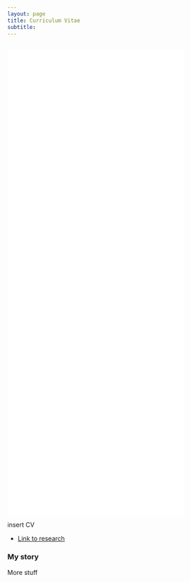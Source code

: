 ```yaml
---
layout: page
title: Curriculum Vitae
subtitle: 
---
```




<div class="text-center">
 

  <br/>

  <embed src="assets/img/CV_Leeland_Rogers.pdf" width="400px" height="1050px" />
</div>



insert CV

- [Link to research](https://leeloew.github.io/research/)

### My story

More stuff

